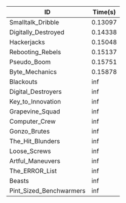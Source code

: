 |ID|Time(s)|
|-|-|
|Smalltalk_Dribble|0.13097|
|Digitally_Destroyed|0.14338|
|Hackerjacks|0.15048|
|Rebooting_Rebels|0.15137|
|Pseudo_Boom|0.15751|
|Byte_Mechanics|0.15878|
|Blackouts|inf|
|Digital_Destroyers|inf|
|Key_to_Innovation|inf|
|Grapevine_Squad|inf|
|Computer_Crew|inf|
|Gonzo_Brutes|inf|
|The_Hit_Blunders|inf|
|Loose_Screws|inf|
|Artful_Maneuvers|inf|
|The_ERROR_List|inf|
|Beasts|inf|
|Pint_Sized_Benchwarmers|inf|

